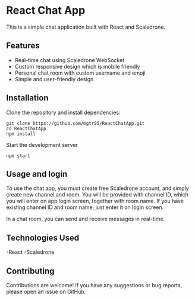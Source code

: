 # React Chat App
This is a simple chat application built with React and Scaledrone.

## Features
- Real-time chat using Scaledrone WebSocket
- Custom responsive design which is mobile friendly
- Personal chat room with custom username and emoji
- Simple and user-friendly design 

## Installation

Clone the repository and install dependencies:
 ```
git clone https://github.com/mgtr95/ReactChatApp.git
cd ReactChatApp
npm install
```
Start the development server
```
npm start
```

## Usage and login
To use the chat app, you must create free Scaledrone account, and simply create new channel and room. You will be provided with channel ID, which you will enter on app login screen, together with room name. If you have existing channel ID and room name, just enter it on login screen.

In a chat room, you can send and receive messages in real-time.

## Technologies Used
-React
-Scaledrone

## Contributing
Contributions are welcome! If you have any suggestions or bug reports, please open an issue on GitHub.

